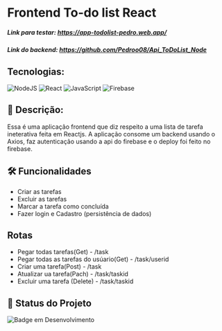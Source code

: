 # Frontend To-do list React
##### Link para testar:  https://app-todolist-pedro.web.app/
##### Link do backend: https://github.com/Pedroo08/Api_ToDoList_Node

## Tecnologias:
![NodeJS](https://img.shields.io/badge/node.js-6DA55F?style=for-the-badge&logo=node.js&logoColor=white)
![React](https://img.shields.io/badge/react-%2320232a.svg?style=for-the-badge&logo=react&logoColor=%2361DAFB)
![JavaScript](https://img.shields.io/badge/javascript-%23323330.svg?style=for-the-badge&logo=javascript&logoColor=%23F7DF1E)
![Firebase](https://img.shields.io/badge/firebase-%23039BE5.svg?style=for-the-badge&logo=firebase)


## 📖 Descrição:
Essa é uma aplicação frontend que diz respeito a uma lista de tarefa ineterativa feita em Reactjs. A aplicação consome um backend usando o Axios, faz autenticação usando a api do firebase e o deploy foi feito no firebase.
## 🛠️ Funcionalidades

- Criar as tarefas 
- Excluir as tarefas
- Marcar a tarefa como concluída
- Fazer login e Cadastro (persistência de dados)

## Rotas
 - Pegar todas tarefas(Get) -  /task
 - Pegar todas as tarefas do usúario(Get) - /task/userid
 - Criar uma tarefa(Post) - /task
 - Atualizar ua tarefa(Pach) - /task/taskid
 - Excluir uma tarefa (Delete) -  /task/taskid

## 🔎 Status do Projeto
![Badge em Desenvolvimento](https://img.shields.io/badge/Status-Em%20Desenvolvimento-green)





